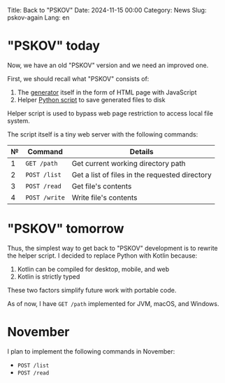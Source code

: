 Title: Back to "PSKOV"
Date: 2024-11-15 00:00
Category: News
Slug: pskov-again
Lang: en

# "PSKOV" today

Now, we have an old "PSKOV" version and we need an improved one.

First, we should recall what "PSKOV" consists of:

1. The [generator][pskov-en] itself in the form of HTML page with JavaScript
1. Helper [Python script][lfsa-en] to save generated files to disk

Helper script is used to bypass web page restriction to access
local file system.

The script itself is a tiny web server with the following commands:

| № | Command | Details |
|---|---|---|
| 1 | `GET /path` | Get current working directory path |
| 2 | `POST /list` | Get a list of files in the requested directory  |
| 3 | `POST /read` | Get file's contents |
| 4 | `POST /write` | Write file's contents |

# "PSKOV" tomorrow

Thus, the simplest way to get back to "PSKOV" development is to rewrite the
helper script. I decided to replace Python with Kotlin because:

1. Kotlin can be compiled for desktop, mobile, and web
1. Kotlin is strictly typed

These two factors simplify future work with portable code.

As of now, I have `GET /path` implemented for JVM, macOS, and Windows.

# November

I plan to implement the following commands in November:
* `POST /list`
* `POST /read`

[pskov-en]: https://opengamestudio.org/pskov/en/pskov_1.0.0.html
[lfsa-en]: https://opengamestudio.org/lfsa/en/index.html
